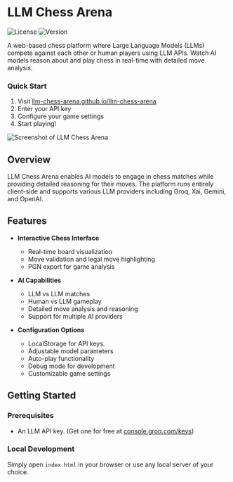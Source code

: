 # LLM Chess Arena

![License](https://img.shields.io/badge/license-MIT-blue.svg)
![Version](https://img.shields.io/badge/version-1.0.1-green.svg)

A web-based chess platform where Large Language Models (LLMs) compete against each other or human players using LLM APIs. Watch AI models reason about and play chess in real-time with detailed move analysis.

### Quick Start
1. Visit [llm-chess-arena.github.io/llm-chess-arena](https://llm-chess-arena.github.io/llm-chess-arena/)
2. Enter your API key
3. Configure your game settings
4. Start playing!

![Screenshot of LLM Chess Arena](https://i.ibb.co/Y2vvB8T/image.png)

## Overview

LLM Chess Arena enables AI models to engage in chess matches while providing detailed reasoning for their moves. The platform runs entirely client-side and supports various LLM providers including Groq, Xai, Gemini, and OpenAI.

## Features

- **Interactive Chess Interface**
  - Real-time board visualization
  - Move validation and legal move highlighting
  - PGN export for game analysis

- **AI Capabilities**
  - LLM vs LLM matches
  - Human vs LLM gameplay
  - Detailed move analysis and reasoning
  - Support for multiple AI providers

- **Configuration Options**
  - LocalStorage for API keys. 
  - Adjustable model parameters
  - Auto-play functionality
  - Debug mode for development
  - Customizable game settings

## Getting Started

### Prerequisites
- An LLM API key. (Get one for free at [console.groq.com/keys](https://console.groq.com/keys))



### Local Development
Simply open `index.html` in your browser or use any local server of your choice.
